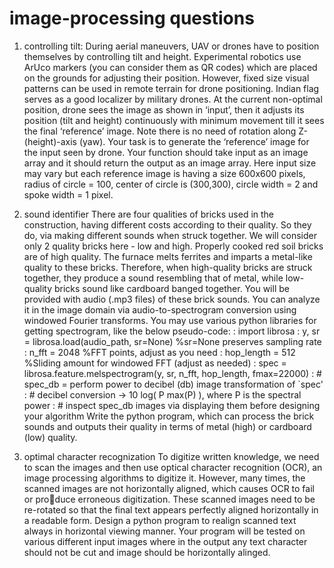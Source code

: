 # image-processing questions
1. controlling tilt:
During aerial maneuvers, UAV or drones have to position themselves by controlling tilt and
height. Experimental robotics use ArUco markers (you can consider them as QR codes) which
are placed on the grounds for adjusting their position. However, fixed size visual patterns can be
used in remote terrain for drone positioning. Indian flag serves as a good localizer by military
drones. At the current non-optimal position, drone sees the image as shown in ‘input’, then it
adjusts its position (tilt and height) continuously with minimum movement till it sees the final
‘reference’ image. Note there is no need of rotation along Z-(height)-axis (yaw). Your task is to
generate the ‘reference’ image for the input seen by drone.
Your function should take input as an image array and it should return the output as an
image array. Here input size may vary but each reference image is having a size 600x600 pixels,
radius of circle = 100, center of circle is (300,300), circle width = 2 and spoke width = 1 pixel.

2. sound identifier
There are four qualities of bricks used in the construction, having different costs according
to their quality. So they do, via making different sounds when struck together.
We will consider only 2 quality bricks here - low and high. Properly cooked red soil
bricks are of high quality. The furnace melts ferrites and imparts a metal-like quality to these
bricks. Therefore, when high-quality bricks are struck together, they produce a sound resembling
that of metal, while low-quality bricks sound like cardboard banged together.
You will be provided with audio (.mp3 files) of these brick sounds. You can analyze it in the
image domain via audio-to-spectrogram conversion using windowed Fourier transforms. You
may use various python libraries for getting spectrogram, like the below pseudo-code:
: import librosa
: y, sr = librosa.load(audio_path, sr=None) %sr=None preserves sampling rate
: n_fft = 2048 %FFT points, adjust as you need
: hop_length = 512 %Sliding amount for windowed FFT (adjust as needed)
: spec = librosa.feature.melspectrogram(y, sr, n_fft, hop_length, fmax=22000)
: # spec_db = perform power to decibel (db) image transformation of `spec'
: # decibel conversion → 10 log(
P
max(P)
), where P is the spectral power
: # inspect spec_db images via displaying them before designing your algorithm
Write the python program, which can process the brick sounds and outputs their quality in
terms of metal (high) or cardboard (low) quality.

3. optimal character recognization
To digitize written knowledge, we need to scan the images and then
use optical character recognition (OCR), an image processing algorithms to digitize it. However,
many times, the scanned images are not horizontally aligned, which causes OCR to fail or
produce erroneous digitization. These scanned images need to be re-rotated so that the final text
appears perfectly aligned horizontally in a readable form.
Design a python program to realign scanned text always in horizontal viewing manner. Your program will be tested
on various different input images where in the output any text character should not be cut and
image should be horizontally alinged.
